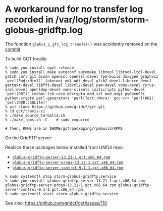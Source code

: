 # A workaround for no transfer log recorded in /var/log/storm/storm-globus-gridftp.log

The function `globus_i_gfs_log_transfer()` was accidently removed on the [commit](https://github.com/gridcf/gct/commit/9a8f75e26261580638d7e36c0aa845b2617e4891#diff-0d41fe5a384e8076fc8f2dc3424bc45a)

To build GCT locally:

```
% sudo yum install epel-release
% sudo yum install make autoconf automake libtool libtool-ltdl-devel patch curl git bison openssl openssl-devel rpm-build doxygen graphviz 'perl(Pod::Html)' fakeroot udt udt-devel glib2-devel libnice-devel gettext-devel libffi-devel libxml2-devel pam-devel voms-devel cyrus-sasl-devel openldap-devel voms-clients initscripts python-devel 'perl(DBI)' redhat-lsb-core m2crypto mod_ssl mod_wsgi pyOpenSSL python-crypto perl-generators 'perl(Test::More)' gcc-c++ 'perl(URI)' 'perl(DBD::SQLite)'
% git clone https://github.com/gridcf/gct.git
% cd gct/travis-ci
% ./make_source_tarballs.sh
% ./make_rpms.sh -C    # sudo required

# then, RPMs are in $HOME/gct/packaging/rpmbuild/RPMS
```

On the GridFTP server:

Replace these packages below installed from UMD4 repo:

- [`globus-gridftp-server-13.21-1.gct.x86_64.rpm`](globus-gridftp-server-13.21-1.gct.x86_64.rpm)
- [`globus-gridftp-server-progs-13.21-1.gct.x86_64.rpm`](globus-gridftp-server-progs-13.21-1.gct.x86_64.rpm)
- [`globus-gridftp-server-control-9.1-1.gct.x86_64.rpm`](globus-gridftp-server-control-9.1-1.gct.x86_64.rpm)


```
% sudo systemctl stop storm-globus-gridftp.service
% sudo yum install globus-gridftp-server-13.21-1.gct.x86_64.rpm globus-gridftp-server-progs-13.21-1.gct.x86_64.rpm globus-gridftp-server-control-9.1-1.gct.x86_64.rpm
% sudo systemctl start storm-globus-gridftp.service
```


See also: <https://github.com/gridcf/gct/issues/110>
